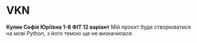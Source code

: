 # VKN
**Кулик Софія Юріївна 1-8 ФІТ  12 варіант**
Мій проєкт буде створюватися на мові Python, з його темою ще не визначилася

